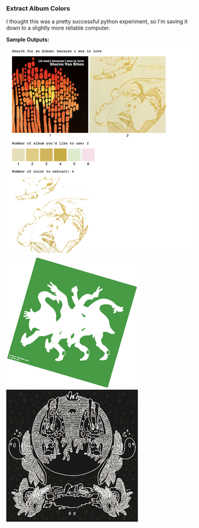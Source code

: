 ### Extract Album Colors

I thought this was a pretty successful python experiment, so I'm saving it down to a slightly more reliable computer.

**Sample Outputs:**

<img src="https://github.com/erinachavez/experiments/blob/master/extract_album_colors/sample1.png" width="500px" />
<img src="https://github.com/erinachavez/experiments/blob/master/extract_album_colors/sample2.png" width="350px" />
<img src="https://github.com/erinachavez/experiments/blob/master/extract_album_colors/sample3.png" width="350px" />
